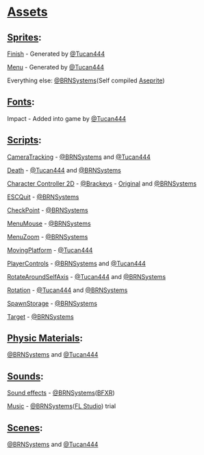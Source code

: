 # [Assets](https://github.com/BRNSystems/GeoJam2021/tree/master/Assets/)


## [Sprites](https://github.com/BRNSystems/GeoJam2021/tree/master/Sprites/):
[Finish](https://github.com/BRNSystems/GeoJam2021/tree/master/Sprites/Background/Finish.png) - Generated by [@Tucan444](https://github.com/Tucan444/)

[Menu](https://github.com/BRNSystems/GeoJam2021/tree/master/Sprites/Background/Menu.png) - Generated by [@Tucan444](https://github.com/Tucan444/) 

Everything else: [@BRNSystems](https://github.com/BRNSystems/)(Self compiled [Aseprite](https://www.aseprite.org/))


## [Fonts](https://github.com/BRNSystems/GeoJam2021/tree/master/Fonts/):

Impact - Added into game by [@Tucan444](https://github.com/Tucan444/)


## [Scripts](https://github.com/BRNSystems/GeoJam2021/tree/master/Assets/Scripts/):

[CameraTracking](https://github.com/BRNSystems/GeoJam2021/blob/master/Assets/Scripts/CameraTracking.cs) - [@BRNSystems](https://github.com/BRNSystems/) and [@Tucan444](https://github.com/Tucan444/)

[Death](https://github.com/BRNSystems/GeoJam2021/blob/master/Assets/Scripts/Death.cs) - [@Tucan444](https://github.com/Tucan444/) and [@BRNSystems](https://github.com/BRNSystems/)

[Character Controller 2D](https://github.com/BRNSystems/GeoJam2021/blob/master/Assets/Scripts/CharacterController2D.cs) -  [@Brackeys](https://github.com/Brackeys/) - [Original](https://github.com/Brackeys/2D-Character-Controller/blob/master/CharacterController2D.cs) and [@BRNSystems](https://github.com/BRNSystems/)

[ESCQuit](https://github.com/BRNSystems/GeoJam2021/blob/master/Assets/Scripts/ESCQuit.cs) - [@BRNSystems](https://github.com/BRNSystems/)

[CheckPoint](https://github.com/BRNSystems/GeoJam2021/blob/master/Assets/Scripts/Checkpoint.cs) - [@BRNSystems](https://github.com/BRNSystems/)

[MenuMouse](https://github.com/BRNSystems/GeoJam2021/blob/master/Assets/Scripts/MenuMouse.cs) - [@BRNSystems](https://github.com/BRNSystems/)

[MenuZoom](https://github.com/BRNSystems/GeoJam2021/blob/master/Assets/Scripts/MenuZoom.cs) - [@BRNSystems](https://github.com/BRNSystems/)

[MovingPlatform](https://github.com/BRNSystems/GeoJam2021/blob/master/Assets/Scripts/MovingPlatform.cs) - [@Tucan444](https://github.com/Tucan444/)

[PlayerControls](https://github.com/BRNSystems/GeoJam2021/blob/master/Assets/Scripts/PlayerControls.cs) - [@BRNSystems](https://github.com/BRNSystems/) and [@Tucan444](https://github.com/Tucan444/)

[RotateAroundSelfAxis](https://github.com/BRNSystems/GeoJam2021/blob/master/Assets/Scripts/RotateAroundSelfAxis.cs) - [@Tucan444](https://github.com/Tucan444/) and [@BRNSystems](https://github.com/BRNSystems/)

[Rotation](https://github.com/BRNSystems/GeoJam2021/blob/master/Assets/Scripts/Rotation.cs) - [@Tucan444](https://github.com/Tucan444/)          and [@BRNSystems](https://github.com/BRNSystems/)

[SpawnStorage](https://github.com/BRNSystems/GeoJam2021/blob/master/Assets/Scripts/SpawnStorage.cs) - [@BRNSystems](https://github.com/BRNSystems/)

[Target](https://github.com/BRNSystems/GeoJam2021/blob/master/Assets/Scripts/Target.cs) - [@BRNSystems](https://github.com/BRNSystems/)


## [Physic Materials](https://github.com/BRNSystems/GeoJam2021/tree/master/Physic_Materials/):

[@BRNSystems](https://github.com/BRNSystems/) and [@Tucan444](https://github.com/Tucan444/)


## [Sounds](https://github.com/BRNSystems/GeoJam2021/tree/master/Sounds):

[Sound effects](https://github.com/BRNSystems/GeoJam2021/tree/master/SFX/) - [@BRNSystems](https://github.com/BRNSystems/)([BFXR](https://www.bfxr.net/))


[Music](https://github.com/BRNSystems/GeoJam2021/tree/master/Music/) - [@BRNSystems](https://github.com/BRNSystems/)([FL Studio](https://www.image-line.com/fl-studio/)) trial


## [Scenes](https://github.com/BRNSystems/GeoJam2021/tree/master/Scenes/):

[@BRNSystems](https://github.com/BRNSystems/) and [@Tucan444](https://github.com/Tucan444/)
